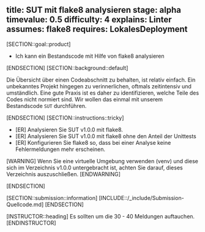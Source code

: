 title: SUT mit flake8 analysieren
stage: alpha
timevalue: 0.5
difficulty: 4
explains: Linter
assumes: flake8
requires: LokalesDeployment
---

[SECTION::goal::product]

- Ich kann ein Bestandscode mit Hilfe von flake8 analysieren

[ENDSECTION]
[SECTION::background::default]

Die Übersicht über einen Codeabschnitt zu behalten, ist relativ einfach. Ein unbekanntes Projekt
hingegen zu verinnerlichen, oftmals zeitintensiv und umständlich. Eine gute Praxis ist es daher zu
identifizieren, welche Teile des Codes nicht normiert sind. Wir wollen das einmal mit unserem
Bestandscode `SUT` durchführen.

[ENDSECTION]
[SECTION::instructions::tricky]

- [ER] Analysieren Sie SUT v1.0.0 mit flake8.
- [ER] Analysieren Sie SUT v1.0.0 mit flake8 ohne den Anteil der Unittests
- [ER] Konfigurieren Sie flake8 so, dass bei einer Analyse keine Fehlermeldungen mehr erscheinen.

[WARNING]
Wenn Sie eine virtuelle Umgebung verwenden (venv) und diese sich im Verzeichnis v1.0.0 untergebracht
ist, achten Sie darauf, dieses Verzeichnis auszuschließen.
[ENDWARNING]

[ENDSECTION]

[SECTION::submission::information]
[INCLUDE::/_include/Submission-Quellcode.md]
[ENDSECTION]

[INSTRUCTOR::heading]
Es sollten um die 30 - 40 Meldungen auftauchen.
[ENDINSTRUCTOR]
